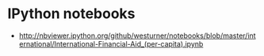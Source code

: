 # IPython notebooks

* http://nbviewer.ipython.org/github/westurner/notebooks/blob/master/international/International-Financial-Aid_(per-capita).ipynb

